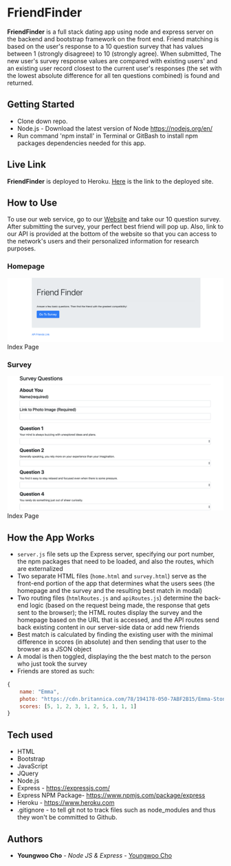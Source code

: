 # FriendFinder
**FriendFinder** is a full stack dating app using node and express server on the backend and bootstrap framework on the front end. Friend matching is based on the user's response to a 10 question survey that has values between 1 (strongly disagreee) to 10 (strongly agree). When submitted, The new user's survey response values are compared with existing users' and an existing user record closest to the current user's responses (the set with the lowest absolute difference for all ten questions combined) is found and returned.


## Getting Started

- Clone down repo.
- Node.js - Download the latest version of Node https://nodejs.org/en/
- Run command 'npm install' in Terminal or GitBash to install npm packages dependencies needed for this app.

## Live Link
**FriendFinder** is deployed to Heroku. [Here](https://pure-brook-27719.herokuapp.com/) is the link to the deployed site.

## How to Use
To use our web service, go to our [Website](https://pure-brook-27719.herokuapp.com/) and take our 10 question survey. After submitting the survey, your perfect best friend will pop up. Also, link to our API is provided at the bottom of the website so that you can access to the network's users and their personalized information for research purposes.

### Homepage
![Screen shot](app/public/images/homepage_screenshot.png)
Index Page
### Survey 
![Screen shot](app/public/images/survey_screenshot.png)
Index Page

## How the App Works
- `server.js` file sets up the Express server, specifying our port number, the npm packages that need to be loaded, and also the routes, which are externalized
- Two separate HTML files (`home.html` and `survey.html`) serve as the front-end portion of the app that determines what the users sees (the homepage and the survey and the resulting best match in modal)
- Two routing files (`htmlRoutes.js` and `apiRoutes.js`) determine the back-end logic (based on the request being made, the response that gets sent to the browser); the HTML routes display the survey and the homepage based on the URL that is accessed, and the API routes send back existing content in our server-side data or add new friends
- Best match is calculated by finding the existing user with the minimal difference in scores (in absolute) and then sending that user to the browser as a JSON object
- A modal is then toggled, displaying the the best match to the person who just took the survey
- Friends are stored as such:

```js
{
	name: "Emma",
	photo: "https://cdn.britannica.com/78/194178-050-7ABF2B15/Emma-Stone-La-Land-Damien-Chazelle.jpg",
	scores: [5, 1, 2, 3, 1, 2, 5, 1, 1, 1]
}
```

## Tech used
- HTML
- Bootstrap
- JavaScript
- JQuery
- Node.js
- Express - https://expressjs.com/
- Express NPM Package- https://www.npmjs.com/package/express
- Heroku - https://www.heroku.com
- .gitignore - to tell git not to track files such as node_modules and thus they won't be committed to Github.

## Authors

* **Youngwoo Cho** - *Node JS & Express* - [Youngwoo Cho](https://github.com/catnap89)